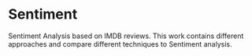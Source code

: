 # Sentiment
Sentiment Analysis based on IMDB reviews. 
This work contains different approaches and compare different techniques to Sentiment analysis.
